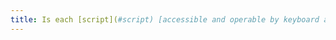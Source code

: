 ```yaml
---
title: Is each [script](#script) [accessible and operable by keyboard and any pointing device](#accessible-and-operable-by-keyboard-and-any-pointing-device) (excluding special cases)?
---
```

